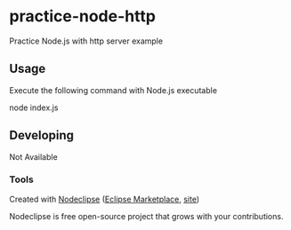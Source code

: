 # practice-node-http

Practice Node.js with http server example

## Usage

Execute the following command with Node.js executable

node index.js

## Developing

Not Available

### Tools

Created with [Nodeclipse](https://github.com/Nodeclipse/nodeclipse-1)
 ([Eclipse Marketplace](http://marketplace.eclipse.org/content/nodeclipse), [site](http://www.nodeclipse.org))   

Nodeclipse is free open-source project that grows with your contributions.
